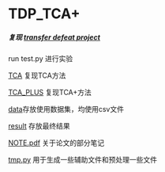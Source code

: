 # TDP_TCA+
##### 复现 [transfer defeat project](http://www.cse.ust.hk/~hunkim/papers/nam-icse2013.pdf) 

run test.py 进行实验

[TCA](./TCA.py) 复现TCA方法

[TCA_PLUS](./TCA_plus.py) 复现TCA+方法

[data](./data)存放使用数据集，均使用csv文件

[result](./result) 存放最终结果

[NOTE.pdf](./NOTE.pdf) 关于论文的部分笔记

[tmp.py](./tmp.py) 用于生成一些辅助文件和预处理一些文件





